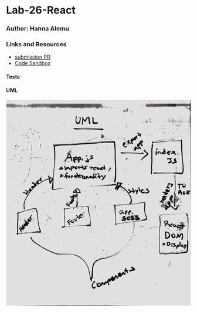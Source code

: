 # Lab-26-React

### Author: Hanna Alemu

### Links and Resources
* [submission PR]()
* [Code Sandbox](https://codesandbox.io/s/hanna-lab-26-react-8i4u7)

  
#### Tests


#### UML

![Image of UML](./IMG_0096.jpg
)
